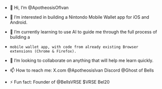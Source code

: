 - 👋 Hi, I’m @ApotheosisOfIvan
  
- 👀 I’m interested in building a Nintondo Mobile Wallet app for iOS and Android.
  
- 🌱 I’m currently learning to use AI to guide me through the full process of building a
-     mobile wallet app, with code from already existing Browser extensions (Chrome & Firefox).
  
- 💞️ I’m looking to collaborate on anything that will help me learn quickly.
  
- 📫 How to reach me:
      X.com @ApotheosisIvan
      Discord @Ghost of Bells
  
- ⚡ Fun fact: Founder of @BellsVRSE $VRSE Bel20

<!---
ApotheosisOfIvan/ApotheosisOfIvan is a ✨ special ✨ repository because its `README.md` (this file) appears on your GitHub profile.
You can click the Preview link to take a look at your changes.
--->
